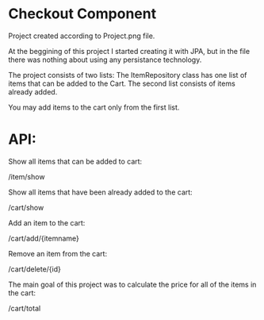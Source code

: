 # Checkout Component 
Project created according to Project.png file.

At the beggining of this project I started creating it with JPA, but in the file there was nothing about using any persistance technology.

The project consists of two lists: The ItemRepository class has one list of items that can be added to the Cart.
The second list consists of items already added.

You may add items to the cart only from the first list.

# API:
Show all items that can be added to cart:

/item/show

Show all items that have been already added to the cart:

/cart/show

Add an item to the cart:

/cart/add/{itemname}

Remove an item from the cart:

/cart/delete/{id}

The main goal of this project was to calculate the price for all of the items in the cart:

/cart/total
